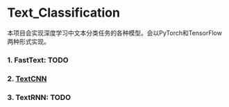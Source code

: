 # Text_Classification
本项目会实现深度学习中文本分类任务的各种模型。会以PyTorch和TensorFlow两种形式实现。



### 1. FastText: TODO

### 2. [TextCNN](https://github.com/zhanlaoban/Text_Classification/tree/master/02_TextCNN)

###  3. TextRNN: TODO
